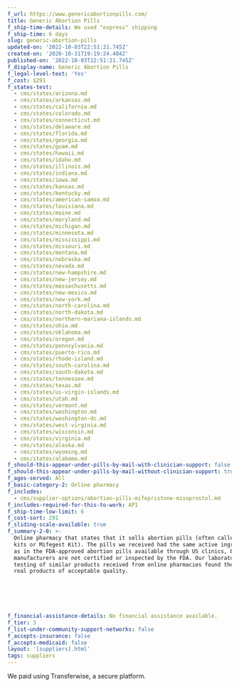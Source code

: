 ```yaml
---
f_url: https://www.genericabortionpills.com/
title: Generic Abortion Pills
f_ship-time-details: We used "express" shipping
f_ship-time: 6 days
slug: generic-abortion-pills
updated-on: '2022-10-03T22:51:21.745Z'
created-on: '2020-10-31T19:19:24.404Z'
published-on: '2022-10-03T22:51:21.745Z'
f_display-name: Generic Abortion Pills
f_legal-level-text: 'Yes'
f_cost: $291
f_states-test:
  - cms/states/arizona.md
  - cms/states/arkansas.md
  - cms/states/california.md
  - cms/states/colorado.md
  - cms/states/connecticut.md
  - cms/states/delaware.md
  - cms/states/florida.md
  - cms/states/georgia.md
  - cms/states/guam.md
  - cms/states/hawaii.md
  - cms/states/idaho.md
  - cms/states/illinois.md
  - cms/states/indiana.md
  - cms/states/iowa.md
  - cms/states/kansas.md
  - cms/states/kentucky.md
  - cms/states/american-samoa.md
  - cms/states/louisiana.md
  - cms/states/maine.md
  - cms/states/maryland.md
  - cms/states/michigan.md
  - cms/states/minnesota.md
  - cms/states/mississippi.md
  - cms/states/missouri.md
  - cms/states/montana.md
  - cms/states/nebraska.md
  - cms/states/nevada.md
  - cms/states/new-hampshire.md
  - cms/states/new-jersey.md
  - cms/states/massachusetts.md
  - cms/states/new-mexico.md
  - cms/states/new-york.md
  - cms/states/north-carolina.md
  - cms/states/north-dakota.md
  - cms/states/northern-mariana-islands.md
  - cms/states/ohio.md
  - cms/states/oklahoma.md
  - cms/states/oregon.md
  - cms/states/pennsylvania.md
  - cms/states/puerto-rico.md
  - cms/states/rhode-island.md
  - cms/states/south-carolina.md
  - cms/states/south-dakota.md
  - cms/states/tennessee.md
  - cms/states/texas.md
  - cms/states/us-virgin-islands.md
  - cms/states/utah.md
  - cms/states/vermont.md
  - cms/states/washington.md
  - cms/states/washington-dc.md
  - cms/states/west-virginia.md
  - cms/states/wisconsin.md
  - cms/states/virginia.md
  - cms/states/alaska.md
  - cms/states/wyoming.md
  - cms/states/alabama.md
f_should-this-appear-under-pills-by-mail-with-clinician-support: false
f_should-this-appear-under-pills-by-mail-without-clinician-support: true
f_ages-served: All
f_basic-category-2: Online pharmacy
f_includes:
  - cms/supplier-options/abortion-pills-mifepristone-misoprostol.md
f_includes-required-for-this-to-work: AP1
f_ship-time-low-limit: 6
f_cost-sort: 291
f_sliding-scale-available: true
f_summary-2-0: >-
  Online pharmacy that states that it sells abortion pills (often called MTP
  kits or Mifegest Kit). The pills we received had the same active ingredients
  as in the FDA-approved abortion pills available through US clinics, but the
  manufacturers are not certified or inspected by the FDA. Our laboratory
  testing of similar products received from online pharmacies found them to be
  real products of acceptable quality.


  ‍


  ‍
f_financial-assistance-details: No financial assistance available.
f_tier: 3
f_list-under-community-support-networks: false
f_accepts-insurance: false
f_accepts-medicaid: false
layout: '[suppliers].html'
tags: suppliers
---
```


We paid using Transferwise, a secure platform.
